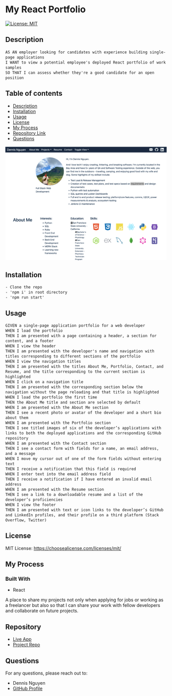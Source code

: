 # My React Portfolio
  
  [![License: MIT](https://img.shields.io/badge/License-MIT-yellow.svg)](https://opensource.org/licenses/MIT)
  ## Description 
    AS AN employer looking for candidates with experience building single-page applications
    I WANT to view a potential employee's deployed React portfolio of work samples
    SO THAT I can assess whether they're a good candidate for an open position
  
  ## Table of contents
  - [Description](#description)
  - [Installation](#installation)
  - [Usage](#usage)
  - [License](#license)
  - [My Process](#my-process)
  - [Repository Link](#repository)
  - [Questions](#questions)
  
![sreenshot](public/portfolio_screenshot.png)
  
  ## Installation

    - Clone the repo
    - 'npm i' in root directory
    - 'npm run start'

  ## Usage
    GIVEN a single-page application portfolio for a web developer
    WHEN I load the portfolio
    THEN I am presented with a page containing a header, a section for content, and a footer
    WHEN I view the header
    THEN I am presented with the developer's name and navigation with titles corresponding to different sections of the portfolio
    WHEN I view the navigation titles
    THEN I am presented with the titles About Me, Portfolio, Contact, and Resume, and the title corresponding to the current section is highlighted
    WHEN I click on a navigation title
    THEN I am presented with the corresponding section below the navigation without the page reloading and that title is highlighted
    WHEN I load the portfolio the first time
    THEN the About Me title and section are selected by default
    WHEN I am presented with the About Me section
    THEN I see a recent photo or avatar of the developer and a short bio about them
    WHEN I am presented with the Portfolio section
    THEN I see titled images of six of the developer’s applications with links to both the deployed applications and the corresponding GitHub repository
    WHEN I am presented with the Contact section
    THEN I see a contact form with fields for a name, an email address, and a message
    WHEN I move my cursor out of one of the form fields without entering text
    THEN I receive a notification that this field is required
    WHEN I enter text into the email address field
    THEN I receive a notification if I have entered an invalid email address
    WHEN I am presented with the Resume section
    THEN I see a link to a downloadable resume and a list of the developer’s proficiencies
    WHEN I view the footer
    THEN I am presented with text or icon links to the developer’s GitHub and LinkedIn profiles, and their profile on a third platform (Stack Overflow, Twitter) 
      
  ## License
  MIT License: https://choosealicense.com/licenses/mit/
  ## My Process
  ### Built With
  - React

A place to share my projects not only when applying for jobs or working as a freelancer but also so that I can share your work with fellow developers and collaborate on future projects.

## Repository
- [Live App](https://dnsnguy08.github.io/react_portfolio/)
- [Project Repo](https://github.com/dnsnguy08/react_portfolio)
## Questions
For any questions, please reach out to:
- Dennis Nguyen
- [GitHub Profile](https://github.com/dnsnguy08)
